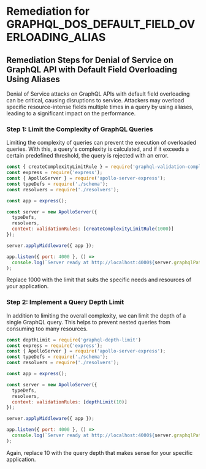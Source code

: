 # Remediation for GRAPHQL_DOS_DEFAULT_FIELD_OVERLOADING_ALIAS

## Remediation Steps for Denial of Service on GraphQL API with Default Field Overloading Using Aliases
Denial of Service attacks on GraphQL APIs with default field overloading can be critical, causing disruptions to service. Attackers may overload specific resource-intense fields multiple times in a query by using aliases, leading to a significant impact on the performance. 

### Step 1: Limit the Complexity of GraphQL Queries
Limiting the complexity of queries can prevent the execution of overloaded queries. With this, a query's complexity is calculated, and if it exceeds a certain predefined threshold, the query is rejected with an error.
```javascript
const { createComplexityLimitRule } = require('graphql-validation-complexity');
const express = require('express');
const { ApolloServer } = require('apollo-server-express');
const typeDefs = require('./schema');
const resolvers = require('./resolvers');

const app = express();

const server = new ApolloServer({
  typeDefs,
  resolvers,
  context: validationRules: [createComplexityLimitRule(1000)]
});

server.applyMiddleware({ app });

app.listen({ port: 4000 }, () =>
  console.log(`Server ready at http://localhost:4000${server.graphqlPath}`)
);
```
Replace 1000 with the limit that suits the specific needs and resources of your application.

### Step 2: Implement a Query Depth Limit
In addition to limiting the overall complexity, we can limit the depth of a single GraphQL query. This helps to prevent nested queries from consuming too many resources.
```javascript
const depthLimit = require('graphql-depth-limit')
const express = require('express');
const { ApolloServer } = require('apollo-server-express');
const typeDefs = require('./schema');
const resolvers = require('./resolvers');

const app = express();

const server = new ApolloServer({
  typeDefs,
  resolvers,
  context: validationRules: [depthLimit(10)]
});

server.applyMiddleware({ app });

app.listen({ port: 4000 }, () =>
  console.log(`Server ready at http://localhost:4000${server.graphqlPath}`)
);
```
Again, replace 10 with the query depth that makes sense for your specific application.